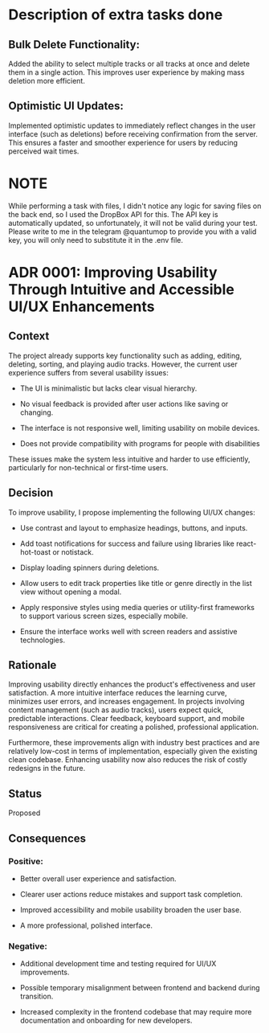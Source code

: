 # Description of extra tasks done

## Bulk Delete Functionality:
Added the ability to select multiple tracks or all tracks at once and delete them in a single action. This improves user experience by making mass deletion more efficient.

## Optimistic UI Updates:
Implemented optimistic updates to immediately reflect changes in the user interface (such as deletions) before receiving confirmation from the server. This ensures a faster and smoother experience for users by reducing perceived wait times.



# NOTE
While performing a task with files, I didn't notice any logic for saving files on the back end, so I used the DropBox API for this. The API key is automatically updated, so unfortunately, it will not be valid during your test. Please write to me in the telegram @quantumop to provide you with a valid key, you will only need to substitute it in the .env file.


# ADR 0001: Improving Usability Through Intuitive and Accessible UI/UX Enhancements




## Context

The project already supports key functionality such as adding, editing, deleting, sorting, and playing audio tracks. However, the current user experience suffers from several usability issues:

- The UI is minimalistic but lacks clear visual hierarchy.

- No visual feedback is provided after user actions like saving or changing.

- The interface is not responsive well, limiting usability on mobile devices.

- Does not provide compatibility with programs for people with disabilities

These issues make the system less intuitive and harder to use efficiently, particularly for non-technical or first-time users.




## Decision

To improve usability, I propose implementing the following UI/UX changes:

- Use contrast and layout to emphasize headings, buttons, and inputs.

- Add toast notifications for success and failure using libraries like react-hot-toast or notistack.

- Display loading spinners during deletions.

- Allow users to edit track properties like title or genre directly in the list view without opening a modal.

- Apply responsive styles using media queries or utility-first frameworks to support various screen sizes, especially mobile.

- Ensure the interface works well with screen readers and assistive technologies.



## Rationale

Improving usability directly enhances the product's effectiveness and user satisfaction. A more intuitive interface reduces the learning curve, minimizes user errors, and increases engagement. In projects involving content management (such as audio tracks), users expect quick, predictable interactions. Clear feedback, keyboard support, and mobile responsiveness are critical for creating a polished, professional application.

Furthermore, these improvements align with industry best practices and are relatively low-cost in terms of implementation, especially given the existing clean codebase. Enhancing usability now also reduces the risk of costly redesigns in the future.




## Status

Proposed




## Consequences

### Positive:

- Better overall user experience and satisfaction.

- Clearer user actions reduce mistakes and support task completion.

- Improved accessibility and mobile usability broaden the user base.

- A more professional, polished interface.



### Negative:

- Additional development time and testing required for UI/UX improvements.

- Possible temporary misalignment between frontend and backend during transition.

- Increased complexity in the frontend codebase that may require more documentation and onboarding for new developers.
